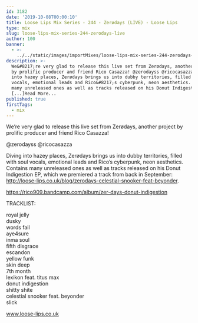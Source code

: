```yaml
---
id: 3182
date: '2019-10-08T00:00:10'
title: Loose Lips Mix Series - 244 - Zerødays (LIVE) - Loose Lips
type: mix
slug: loose-lips-mix-series-244-zerodays-live
author: 100
banner:
  - >-
    ../../static/images/importMixes/loose-lips-mix-series-244-zerodays-live/image3182.jpeg
description: >-
  We&#8217;re very glad to release this live set from Zerødays, another project
  by prolific producer and friend Rico Casazza! @zerodayss @ricocasazza Diving
  into hazey places, Zerødays brings us into dubby territories, filled with soul
  vocals, emotional leads and Rico&#8217;s cyberpunk, neon aesthetics. Contains
  many unreleased ones as well as tracks released on his Donut Indigestion
  [...]Read More...
published: true
firstTags:
  - mix
---
```

We’re very glad to release this live set from Zerødays, another project by prolific producer and friend Rico Casazza!

@zerodayss @ricocasazza

Diving into hazey places, Zerødays brings us into dubby territories, filled with soul vocals, emotional leads and Rico’s cyberpunk, neon aesthetics. Contains many unreleased ones as well as tracks released on his Donut Indigestion EP, which we premiered a track from back in September: http://loose-lips.co.uk/blog/zerodays-celestial-snooker-feat-beyonder.

https://rico909.bandcamp.com/album/zer-days-donut-indigestion

TRACKLIST:

royal jelly  
dusky  
words fail  
aye4sure  
inma soul  
fifth disgrace  
escandon  
yellow funk  
skin deep  
7th month  
lexikon feat. titus max  
donut indigestion  
shitty shite  
celestial snooker feat. beyonder  
slick

www.loose-lips.co.uk